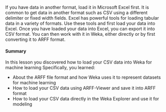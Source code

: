 If you have data in another format, load it in Microsoft Excel first. It is common to get data in
another format such as CSV using a different delimiter or fixed width fields. Excel has powerful
tools for loading tabular data in a variety of formats. Use these tools and first load your data
into Excel. Once you have loaded your data into Excel, you can export it into CSV format. You
can then work with it in Weka, either directly or by first converting it to ARFF format.

#### Summary

In this lesson you discovered how to load your CSV data into Weka for machine learning
Specifically, you learned:
- About the ARFF file format and how Weka uses it to represent datasets for machine
learning
- How to load your CSV data using ARFF-Viewer and save it into ARFF format
- How to load your CSV data directly in the Weka Explorer and use it for modeling
